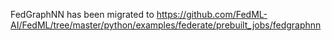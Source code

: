 FedGraphNN has been migrated to https://github.com/FedML-AI/FedML/tree/master/python/examples/federate/prebuilt_jobs/fedgraphnn
